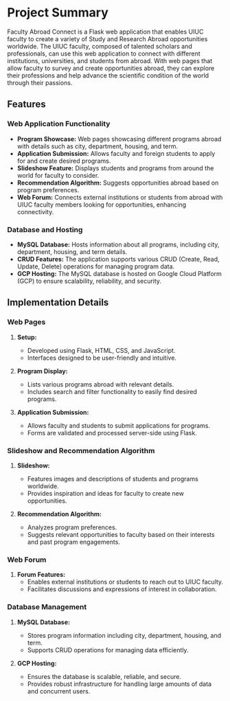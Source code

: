 # Project Summary

Faculty Abroad Connect is a Flask web application that enables UIUC faculty to create a variety of Study and Research Abroad opportunities worldwide. The UIUC faculty, composed of talented scholars and professionals, can use this web application to connect with different institutions, universities, and students from abroad. With web pages that allow faculty to survey and create opportunities abroad, they can explore their professions and help advance the scientific condition of the world through their passions.

## Features

### Web Application Functionality

- **Program Showcase:** Web pages showcasing different programs abroad with details such as city, department, housing, and term.
- **Application Submission:** Allows faculty and foreign students to apply for and create desired programs.
- **Slideshow Feature:** Displays students and programs from around the world for faculty to consider.
- **Recommendation Algorithm:** Suggests opportunities abroad based on program preferences.
- **Web Forum:** Connects external institutions or students from abroad with UIUC faculty members looking for opportunities, enhancing connectivity.

### Database and Hosting

- **MySQL Database:** Hosts information about all programs, including city, department, housing, and term details.
- **CRUD Features:** The application supports various CRUD (Create, Read, Update, Delete) operations for managing program data.
- **GCP Hosting:** The MySQL database is hosted on Google Cloud Platform (GCP) to ensure scalability, reliability, and security.

## Implementation Details

### Web Pages

1. **Setup:**
   - Developed using Flask, HTML, CSS, and JavaScript.
   - Interfaces designed to be user-friendly and intuitive.

2. **Program Display:**
   - Lists various programs abroad with relevant details.
   - Includes search and filter functionality to easily find desired programs.

3. **Application Submission:**
   - Allows faculty and students to submit applications for programs.
   - Forms are validated and processed server-side using Flask.

### Slideshow and Recommendation Algorithm

1. **Slideshow:**
   - Features images and descriptions of students and programs worldwide.
   - Provides inspiration and ideas for faculty to create new opportunities.

2. **Recommendation Algorithm:**
   - Analyzes program preferences.
   - Suggests relevant opportunities to faculty based on their interests and past program engagements.

### Web Forum

1. **Forum Features:**
   - Enables external institutions or students to reach out to UIUC faculty.
   - Facilitates discussions and expressions of interest in collaboration.

### Database Management

1. **MySQL Database:**
   - Stores program information including city, department, housing, and term.
   - Supports CRUD operations for managing data efficiently.

2. **GCP Hosting:**
   - Ensures the database is scalable, reliable, and secure.
   - Provides robust infrastructure for handling large amounts of data and concurrent users.

